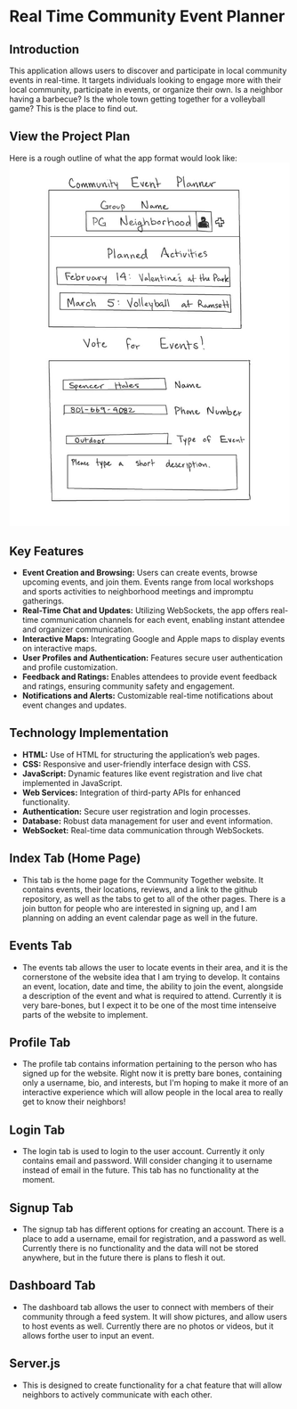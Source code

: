 # Real Time Community Event Planner

## Introduction
This application allows users to discover and participate in local community events in real-time. It targets individuals looking to engage more with their local community, participate in events, or organize their own. Is a neighbor having a barbecue? Is the whole town getting together for a volleyball game? This is the place to find out.

## View the Project Plan

Here is a rough outline of what the app format would look like: ![Project Plan](WebProgrammingStartup.jpg)

## Key Features
- **Event Creation and Browsing:** Users can create events, browse upcoming events, and join them. Events range from local workshops and sports activities to neighborhood meetings and impromptu gatherings.
- **Real-Time Chat and Updates:** Utilizing WebSockets, the app offers real-time communication channels for each event, enabling instant attendee and organizer communication.
- **Interactive Maps:** Integrating Google and Apple maps to display events on interactive maps.
- **User Profiles and Authentication:** Features secure user authentication and profile customization.
- **Feedback and Ratings:** Enables attendees to provide event feedback and ratings, ensuring community safety and engagement.
- **Notifications and Alerts:** Customizable real-time notifications about event changes and updates.

## Technology Implementation
- **HTML:** Use of HTML for structuring the application’s web pages.
- **CSS:** Responsive and user-friendly interface design with CSS.
- **JavaScript:** Dynamic features like event registration and live chat implemented in JavaScript.
- **Web Services:** Integration of third-party APIs for enhanced functionality.
- **Authentication:** Secure user registration and login processes.
- **Database:** Robust data management for user and event information.
- **WebSocket:** Real-time data communication through WebSockets.

## Index Tab (Home Page)
- This tab is the home page for the Community Together website. It contains events, their locations, reviews, and a link to the github repository, as well as the tabs to get to all of the other pages. There is a join button for people who are interested in signing up, and I am planning on adding an event calendar page as well in the future.

## Events Tab
- The events tab allows the user to locate events in their area, and it is the cornerstone of the website idea that I am trying to develop. It contains an event, location, date and time, the ability to join the event, alongside a description of the event and what is required to attend. Currently it is very bare-bones, but I expect it to be one of the most time intenseive parts of the website to implement.

## Profile Tab
- The profile tab contains information pertaining to the person who has signed up for the website. Right now it is pretty bare bones, containing only a username, bio, and interests, but I'm hoping to make it more of an interactive experience which will allow people in the local area to really get to know their neighbors!

## Login Tab
- The login tab is used to login to the user account. Currently it only contains email and password. Will consider changing it to username instead of email in the future. This tab has no functionality at the moment.

## Signup Tab
- The signup tab has different options for creating an account. There is a place to add a username, email for registration, and a password as well. Currently there is no functionality and the data will not be stored anywhere, but in the future there is plans to flesh it out.

## Dashboard Tab
- The dashboard tab allows the user to connect with members of their community through a feed system. It will show pictures, and allow users to host events as well. Currently there are no photos or videos, but it allows forthe user to input an event.

## Server.js
- This is designed to create functionality for a chat feature that will allow neighbors to actively communicate with each other.
